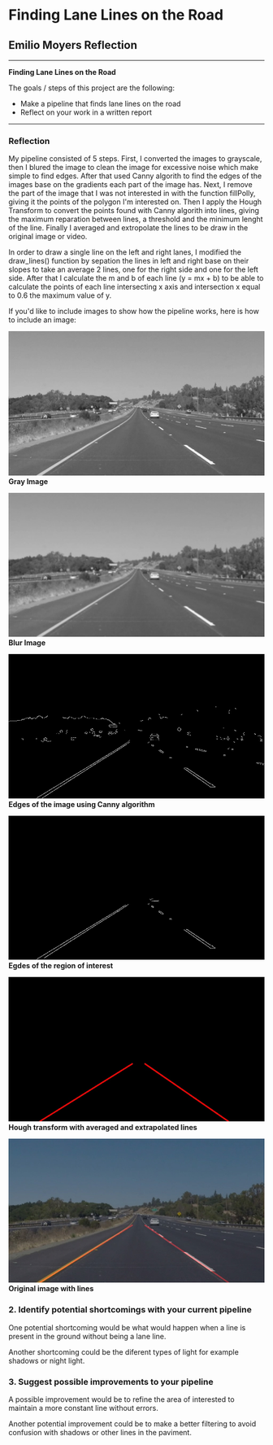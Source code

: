 # **Finding Lane Lines on the Road** 

## Emilio Moyers Reflection


---

**Finding Lane Lines on the Road**

The goals / steps of this project are the following:
* Make a pipeline that finds lane lines on the road
* Reflect on your work in a written report


[//]: # (Image References)

[image1]: ./test_images_output/out_gray_solidWhiteCurve.jpg "Grayscale"
[image2]: ./test_images_output/out_blur_solidWhiteCurve.jpg "Grayscale"
[image3]: ./test_images_output/out_edges_solidWhiteCurve.jpg 
[image4]: ./test_images_output/out_edges_w_region_solidWhiteCurve.jpg
[image5]: ./test_images_output/out_hough_image_solidWhiteCurve.jpg
[image6]: ./test_images_output/out_solidWhiteCurve.jpg

---

### Reflection

My pipeline consisted of 5 steps. First, I converted the images to grayscale, then I blured the image to clean the image for excessive noise which make simple to find edges. After that used Canny algorith to find the edges
of the images base on the gradients each part of the image has. Next, I remove the part of the image that I was not interested in with the function fillPolly, giving it the points of the polygon I'm interested on. Then I apply the Hough Transform to convert the points found with Canny algorith into lines, giving the maximum reparation between lines, a threshold and the minimum lenght of the line. Finally I averaged and extropolate the lines to be draw in the original image or video.

In order to draw a single line on the left and right lanes, I modified the draw_lines() function by sepation the lines in left and
right base on their slopes to take an average 2 lines, one for the right side and one for the left side. After that I calculate the m and b of each line (y = mx + b) to be able to calculate the points of each line intersecting x axis and intersection x equal to 0.6 the maximum value of y.

If you'd like to include images to show how the pipeline works, here is how to include an image: 

![alt text][image1]
**Gray Image**

![alt text][image2]
**Blur Image**

![alt text][image3]
**Edges of the image using Canny algorithm**

![alt text][image4]
**Egdes of the region of interest**

![alt text][image5]
**Hough transform with averaged and extrapolated lines**

![alt text][image6]
**Original image with lines**


### 2. Identify potential shortcomings with your current pipeline


One potential shortcoming would be what would happen when a line is present in the ground without being a lane line. 

Another shortcoming could be the diferent types of light for example shadows or night light.


### 3. Suggest possible improvements to your pipeline

A possible improvement would be to refine the area of interested to maintain a more constant line without errors.

Another potential improvement could be to make a better filtering to avoid confusion with shadows or other lines in the paviment.
